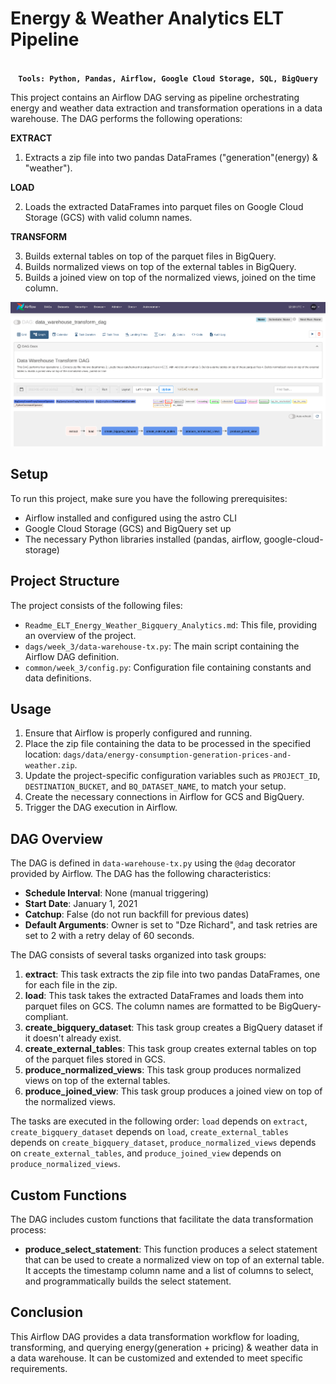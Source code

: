 # Energy & Weather Analytics ELT Pipeline 


<div align="center">
<strong><code>
Tools: Python, Pandas, Airflow, Google Cloud Storage, SQL, BigQuery
</code></strong>
</div>


This project contains an Airflow DAG serving as pipeline orchestrating energy and weather data extraction and transformation operations in a data warehouse. The DAG performs the following operations:

**EXTRACT**
1. Extracts a zip file into two pandas DataFrames ("generation"(energy) & "weather").
 
**LOAD**

2. Loads the extracted DataFrames into parquet files on Google Cloud Storage (GCS) with valid column names.

**TRANSFORM**

3. Builds external tables on top of the parquet files in BigQuery.
4. Builds normalized views on top of the external tables in BigQuery.
5. Builds a joined view on top of the normalized views, joined on the time column.


![Energy & Weather ELT pipeline](images/energy_weather_analytics_ELT.png)



## Setup

To run this project, make sure you have the following prerequisites:

- Airflow installed and configured using the astro CLI
- Google Cloud Storage (GCS) and BigQuery set up
- The necessary Python libraries installed (pandas, airflow, google-cloud-storage)

## Project Structure

The project consists of the following files:

- `Readme_ELT_Energy_Weather_Bigquery_Analytics.md`: This file, providing an overview of the project.
- `dags/week_3/data-warehouse-tx.py`: The main script containing the Airflow DAG definition.
- `common/week_3/config.py`: Configuration file containing constants and data definitions.

## Usage

1. Ensure that Airflow is properly configured and running.
2. Place the zip file containing the data to be processed in the specified location: `dags/data/energy-consumption-generation-prices-and-weather.zip`.
3. Update the project-specific configuration variables such as `PROJECT_ID`, `DESTINATION_BUCKET`, and `BQ_DATASET_NAME`, to match your setup.
4. Create the necessary connections in Airflow for GCS and BigQuery.
5. Trigger the DAG execution in Airflow.

## DAG Overview


The DAG is defined in `data-warehouse-tx.py` using the `@dag` decorator provided by Airflow. The DAG has the following characteristics:

- **Schedule Interval**: None (manual triggering)
- **Start Date**: January 1, 2021
- **Catchup**: False (do not run backfill for previous dates)
- **Default Arguments**: Owner is set to "Dze Richard", and task retries are set to 2 with a retry delay of 60 seconds.

The DAG consists of several tasks organized into task groups:

1. **extract**: This task extracts the zip file into two pandas DataFrames, one for each file in the zip.
2. **load**: This task takes the extracted DataFrames and loads them into parquet files on GCS. The column names are formatted to be BigQuery-compliant.
3. **create_bigquery_dataset**: This task group creates a BigQuery dataset if it doesn't already exist.
4. **create_external_tables**: This task group creates external tables on top of the parquet files stored in GCS.
5. **produce_normalized_views**: This task group produces normalized views on top of the external tables.
6. **produce_joined_view**: This task group produces a joined view on top of the normalized views.

The tasks are executed in the following order: `load` depends on `extract`, `create_bigquery_dataset` depends on `load`, `create_external_tables` depends on `create_bigquery_dataset`, `produce_normalized_views` depends on `create_external_tables`, and `produce_joined_view` depends on `produce_normalized_views`.

## Custom Functions

The DAG includes custom functions that facilitate the data transformation process:

- **produce_select_statement**: This function produces a select statement that can be used to create a normalized view on top of an external table. It accepts the timestamp column name and a list of columns to select, and programmatically builds the select statement.

## Conclusion

This Airflow DAG provides a data transformation workflow for loading, transforming, and querying energy(generation + pricing) & weather data in a data warehouse. It can be customized and extended to meet specific requirements.